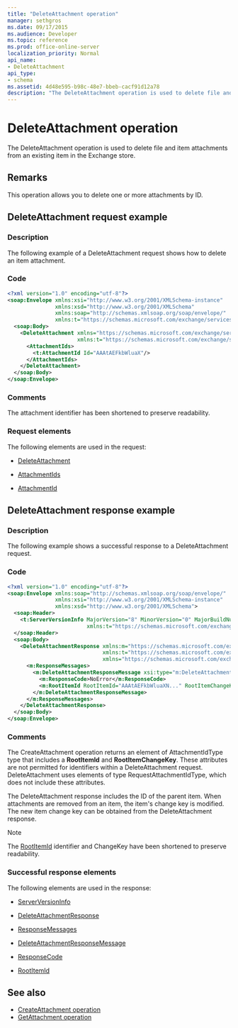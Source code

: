 ```yaml
---
title: "DeleteAttachment operation"
manager: sethgros
ms.date: 09/17/2015
ms.audience: Developer
ms.topic: reference
ms.prod: office-online-server
localization_priority: Normal
api_name:
- DeleteAttachment
api_type:
- schema
ms.assetid: 4d48e595-b98c-48e7-bbeb-cacf91d12a78
description: "The DeleteAttachment operation is used to delete file and item attachments from an existing item in the Exchange store."
---
```


# DeleteAttachment operation

The DeleteAttachment operation is used to delete file and item attachments from an existing item in the Exchange store.
  
## Remarks

This operation allows you to delete one or more attachments by ID.
  
## DeleteAttachment request example

### Description

The following example of a DeleteAttachment request shows how to delete an item attachment.
  
### Code

```XML
<?xml version="1.0" encoding="utf-8"?>
<soap:Envelope xmlns:xsi="http://www.w3.org/2001/XMLSchema-instance"
               xmlns:xsd="http://www.w3.org/2001/XMLSchema"
               xmlns:soap="http://schemas.xmlsoap.org/soap/envelope/"
               xmlns:t="https://schemas.microsoft.com/exchange/services/2006/types">
  <soap:Body>
    <DeleteAttachment xmlns="https://schemas.microsoft.com/exchange/services/2006/messages"
                      xmlns:t="https://schemas.microsoft.com/exchange/services/2006/types">
      <AttachmentIds>
        <t:AttachmentId Id="AAAtAEFkbWluaX"/>
      </AttachmentIds>
    </DeleteAttachment>
  </soap:Body>
</soap:Envelope>
```

### Comments

The attachment identifier has been shortened to preserve readability.
  
### Request elements

The following elements are used in the request:
  
- [DeleteAttachment](deleteattachment.md)
    
- [AttachmentIds](attachmentids.md)
    
- [AttachmentId](attachmentid.md)
    
## DeleteAttachment response example

### Description

The following example shows a successful response to a DeleteAttachment request.
  
### Code

```XML
<?xml version="1.0" encoding="utf-8"?>
<soap:Envelope xmlns:soap="http://schemas.xmlsoap.org/soap/envelope/" 
               xmlns:xsi="http://www.w3.org/2001/XMLSchema-instance" 
               xmlns:xsd="http://www.w3.org/2001/XMLSchema">
  <soap:Header>
    <t:ServerVersionInfo MajorVersion="8" MinorVersion="0" MajorBuildNumber="662" MinorBuildNumber="0" 
                         xmlns:t="https://schemas.microsoft.com/exchange/services/2006/types"/>
  </soap:Header>
  <soap:Body>
    <DeleteAttachmentResponse xmlns:m="https://schemas.microsoft.com/exchange/services/2006/messages" 
                              xmlns:t="https://schemas.microsoft.com/exchange/services/2006/types" 
                              xmlns="https://schemas.microsoft.com/exchange/services/2006/messages">
      <m:ResponseMessages>
        <m:DeleteAttachmentResponseMessage xsi:type="m:DeleteAttachmentResponseMessageType" ResponseClass="Success">
          <m:ResponseCode>NoError</m:ResponseCode>
          <m:RootItemId RootItemId="AAAtAEFkbWluaXN..." RootItemChangeKey="CQAAABYAA..."/>
        </m:DeleteAttachmentResponseMessage>
      </m:ResponseMessages>
    </DeleteAttachmentResponse>
  </soap:Body>
</soap:Envelope>
```

### Comments

The CreateAttachment operation returns an element of AttachmentIdType type that includes a **RootItemId** and **RootItemChangeKey**. These attributes are not permitted for identifiers within a DeleteAttachment request. DeleteAttachment uses elements of type RequestAttachmentIdType, which does not include these attributes.
  
The DeleteAttachment response includes the ID of the parent item. When attachments are removed from an item, the item's change key is modified. The new item change key can be obtained from the DeleteAttachment response.
  
> [!NOTE]
> The [RootItemId](rootitemid.md) identifier and ChangeKey have been shortened to preserve readability. 
  
### Successful response elements

The following elements are used in the response:
  
- [ServerVersionInfo](serverversioninfo.md)
    
- [DeleteAttachmentResponse](deleteattachmentresponse.md)
    
- [ResponseMessages](responsemessages.md)
    
- [DeleteAttachmentResponseMessage](deleteattachmentresponsemessage.md)
    
- [ResponseCode](responsecode.md)
    
- [RootItemId](rootitemid.md)
    
## See also

- [CreateAttachment operation](createattachment-operation.md) 
- [GetAttachment operation](getattachment-operation.md)


